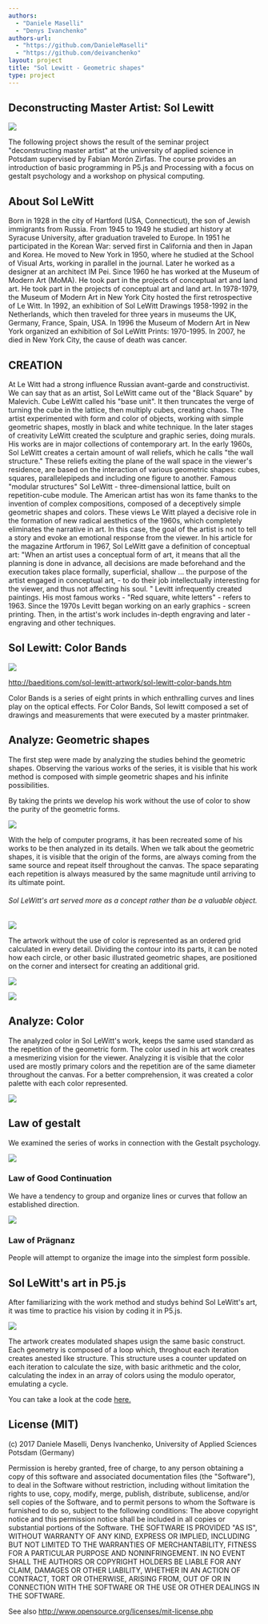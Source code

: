 ```yaml
--- 
authors: 
  - "Daniele Maselli"
  - "Denys Ivanchenko"
authors-url: 
  - "https://github.com/DanieleMaselli"
  - "https://github.com/deivanchenko"
layout: project
title: "Sol Lewitt - Geometric shapes"  
type: project
---
```


## Deconstructing Master Artist: Sol Lewitt 

![](./splash.png)


The following project shows the result of the seminar project "deconstructing master artist" at the university of applied science in Potsdam supervised by Fabian Morón Zirfas. The course provides an introduction of basic programming in P5.js and Processing with a focus on gestalt psychology and a workshop on physical computing.

 
## About Sol LeWitt

Born in 1928 in the city of Hartford (USA, Connecticut), the son of Jewish immigrants from Russia.
From 1945 to 1949 he studied art history at Syracuse University, after graduation traveled to Europe.
In 1951 he participated in the Korean War: served first in California and then in Japan and Korea. He moved to New York in 1950, where he studied at the School of Visual Arts, working in parallel in the journal. Later he worked as a designer at an architect IM Pei.
Since 1960 he has worked at the Museum of Modern Art (MoMA). He took part in the projects of conceptual art and land art.
He took part in the projects of conceptual art and land art.
In 1978-1979, the Museum of Modern Art in New York City hosted the first retrospective of Le Witt.
In 1992, an exhibition of Sol LeWitt Drawings 1958-1992 in the Netherlands, which then traveled for three years in museums the UK, Germany, France, Spain, USA.
In 1996 the Museum of Modern Art in New York organized an exhibition of Sol LeWitt Prints: 1970-1995.
In 2007, he died in New York City, the cause of death was cancer.

## CREATION
At Le Witt had a strong influence Russian avant-garde and constructivist.
We can say that as an artist, Sol LeWitt came out of the "Black Square" by Malevich.
Cube LeWitt called his "base unit". It then truncates the verge of turning the cube in the lattice, then multiply cubes, creating chaos.
The artist experimented with form and color of objects, working with simple geometric shapes, mostly in black and white technique. In the later stages of creativity LeWitt created the sculpture and graphic series, doing murals. His works are in major collections of contemporary art.
In the early 1960s, Sol LeWitt creates a certain amount of wall reliefs, which he calls "the wall structure." These reliefs exiting the plane of the wall space in the viewer's residence, are based on the interaction of various geometric shapes: cubes, squares, parallelepipeds and including one figure to another. Famous "modular structures" Sol LeWitt - three-dimensional lattice, built on repetition-cube module.
The American artist has won its fame thanks to the invention of complex compositions, composed of a deceptively simple geometric shapes and colors. These views Le Witt played a decisive role in the formation of new radical aesthetics of the 1960s, which completely eliminates the narrative in art. In this case, the goal of the artist is not to tell a story and evoke an emotional response from the viewer.
In his article for the magazine Artforum in 1967, Sol LeWitt gave a definition of conceptual art: "When an artist uses a conceptual form of art, it means that all the planning is done in advance, all decisions are made beforehand and the execution takes place formally, superficial, shallow ... the purpose of the artist engaged in conceptual art, - to do their job intellectually interesting for the viewer, and thus not affecting his soul. "
Levitt infrequently created paintings. His most famous works - "Red square, white letters" - refers to 1963. Since the 1970s Levitt began working on an early graphics - screen printing. Then, in the artist's work includes in-depth engraving and later - engraving and other techniques.

## Sol Lewitt: Color Bands 
![](./assets/images/colorbands.png)
 

http://baeditions.com/sol-lewitt-artwork/sol-lewitt-color-bands.htm


Color Bands is a series of eight prints in which enthralling curves and lines play on the optical effects. For Color Bands, Sol lewitt composed a set of drawings and measurements that were executed by a master printmaker.

## Analyze: Geometric shapes
 


The first step were made by analyzing the studies behind the geometric shapes. 
Observing the various works of the series, it is visible that his work method is composed with simple geometric shapes and his infinite possibilities. 

By taking the prints we develop his work without the use of color to show the purity of the geometric forms.

![](./assets/images/dma-3.png)

With the help of computer programs, it has been recreated some of his works to be then analyzed in its details. When we talk about the geometric shapes, it is visible that the origin of the forms, are always coming from the same source and repeat itself throughout the canvas. The space separating each repetition is always measured by the same magnitude until arriving to its ultimate point. 

###### Sol LeWitt's art served more as a concept rather than be a valuable object.


![](./assets/images/dma-1.png)

The artwork without the use of color is represented as an ordered grid calculated in every detail. Dividing the contour into its parts, it can be noted how each circle, or other basic illustrated geometric shapes, are positioned on the corner and intersect for creating an additional grid. 

![](./assets/images/dma-2.png)

![](./assets/images/dma-4.png)


## Analyze: Color


The analyzed color in Sol LeWitt's work, keeps the same used standard as the repetition of the geometric form. The color used in his art work creates a mesmerizing vision for the viewer. Analyzing it is visible that the color used are mostly primary colors and the repetition are of the same diameter throughout the canvas. 
For a better comprehension, it was created a color palette with each color represented.

![](./assets/images/dma-color.png)


## Law of gestalt


We examined the series of works in connection with the Gestalt psychology. 

![](./assets/images/gestalt.png)



### Law of Good Continuation

We have a tendency to group and organize lines or curves that follow an established direction.



 

![](./assets/images/gestalt-2.png)


### Law of Prägnanz 

People will attempt to organize the image into the simplest form possible. 







## Sol LeWitt's art in P5.js 

After familiarizing with the work method and studys behind Sol LeWitt's art, it was time to practice his vision by coding it in P5.js. 

![](./assets/images/dma-codeimg.png)


The artwork creates modulated shapes usign the same basic construct. Each geometry is composed of a loop which, throghout each iteration creates anested like structure. This structure uses a counter updated on each iteration to calculate the size, with basic arithmetic and the color, calculating
the index in an array of colors using the modulo operator, emulating a cycle.⁠⁠⁠⁠

You can take a look at the code [here.](https://interface.fh-potsdam.de/gestalten-in-code/color/geometric-shapes/)



## License (MIT)

(c) 2017 Daniele Maselli, Denys Ivanchenko, University of Applied Sciences Potsdam (Germany)

Permission is hereby granted, free of charge, to any person obtaining a copy of this software and associated documentation files (the "Software"), to deal in the Software without restriction, including without limitation the rights to use, copy, modify, merge, publish, distribute, sublicense, and/or sell copies of the Software, and to permit persons to whom the Software is furnished to do so, subject to the following conditions:
The above copyright notice and this permission notice shall be included in all copies or substantial portions of the Software.
THE SOFTWARE IS PROVIDED "AS IS", WITHOUT WARRANTY OF ANY KIND, EXPRESS OR IMPLIED, INCLUDING BUT NOT LIMITED TO THE WARRANTIES OF MERCHANTABILITY, FITNESS FOR A PARTICULAR PURPOSE AND NONINFRINGEMENT. IN NO EVENT SHALL THE AUTHORS OR COPYRIGHT HOLDERS BE LIABLE FOR ANY CLAIM, DAMAGES OR OTHER LIABILITY, WHETHER IN AN ACTION OF CONTRACT, TORT OR OTHERWISE, ARISING FROM, OUT OF OR IN CONNECTION WITH THE SOFTWARE OR THE USE OR OTHER DEALINGS IN THE SOFTWARE.

See also http://www.opensource.org/licenses/mit-license.php

